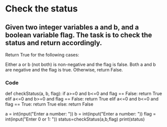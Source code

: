 # Check the status

## Given two integer variables a and b, and a boolean variable flag. The task is to check the status and return accordingly.

   Return True for the following cases:

   Either a or b (not both) is non-negative and the flag is false.
   Both a and b are negative and the flag is true.
   Otherwise, return False.

### Code
def checkStatus(a, b, flag):
        if a>=0 and b<=0 and flag == False:
            return True
        elif a<=0 and b>=0 and flag == False:
            return True
        elif a<=0 and b<=0 and flag == True:
            return True
        else:
            return False
            
a = int(input("Enter a number: "))
b = int(input("Enter a number: "))
flag = int(input("Enter 0 or 1: "))
status=checkStatus(a,b,flag)
print(status)
